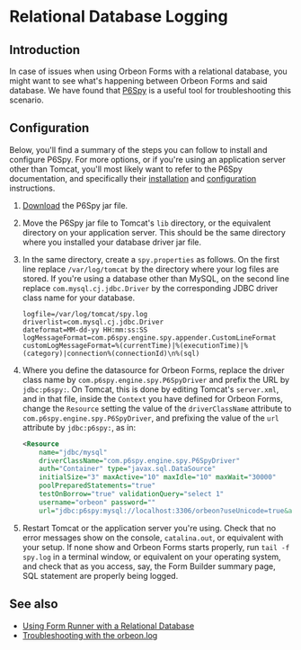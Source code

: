 # Relational Database Logging

## Introduction

In case of issues when using Orbeon Forms with a relational database, you might want to see what's happening between Orbeon Forms and said database. We have found that [P6Spy](https://github.com/p6spy/p6spy) is a useful tool for troubleshooting this scenario.

## Configuration

Below, you'll find a summary of the steps you can follow to install and configure P6Spy. For more options, or if you're using an application server  other than Tomcat, you'll most likely want to refer to the P6Spy documentation, and specifically their [installation](http://p6spy.readthedocs.io/en/latest/install.html) and [configuration](http://p6spy.readthedocs.io/en/latest/configandusage.html) instructions.

1. [Download](https://search.maven.org/search?q=g:p6spy) the P6Spy jar file.
2. Move the P6Spy jar file to Tomcat's `lib` directory, or the equivalent directory on your application server. This should be the same directory where you installed your database driver jar file.
3. In the same directory, create a `spy.properties` as follows. On the first line replace `/var/log/tomcat` by the directory where your log files are stored. If you're using a database other than MySQL, on the second line replace `com.mysql.cj.jdbc.Driver` by the corresponding JDBC driver class name for your database.

    ```
    logfile=/var/log/tomcat/spy.log
    driverlist=com.mysql.cj.jdbc.Driver
    dateformat=MM-dd-yy HH:mm:ss:SS
    logMessageFormat=com.p6spy.engine.spy.appender.CustomLineFormat
    customLogMessageFormat=%(currentTime)|%(executionTime)|%(category)|connection%(connectionId)\n%(sql)
    ```
    
4. Where you define the datasource for Orbeon Forms, replace the driver class name by `com.p6spy.engine.spy.P6SpyDriver` and prefix the URL by `jdbc:p6spy:`. On Tomcat, this is done by editing Tomcat's `server.xml`, and in that file, inside the `Context` you have defined for Orbeon Forms, change the `Resource` setting the value of the `driverClassName` attribute to `com.p6spy.engine.spy.P6SpyDriver`, and prefixing the value of the `url` attribute by `jdbc:p6spy:`, as in:

    ```xml
    <Resource
        name="jdbc/mysql"
        driverClassName="com.p6spy.engine.spy.P6SpyDriver"
        auth="Container" type="javax.sql.DataSource"
        initialSize="3" maxActive="10" maxIdle="10" maxWait="30000"
        poolPreparedStatements="true"
        testOnBorrow="true" validationQuery="select 1"
        username="orbeon" password=""
        url="jdbc:p6spy:mysql://localhost:3306/orbeon?useUnicode=true&amp;characterEncoding=UTF8"/>    
    ````

5. Restart Tomcat or the application server you're using. Check that no error messages show on the console, `catalina.out`, or equivalent with your setup. If none show and Orbeon Forms starts properly, run `tail -f spy.log` in a terminal window, or equivalent on your operating system, and check that as you access, say, the Form Builder summary page, SQL statement are properly being logged.

## See also

- [Using Form Runner with a Relational Database](/form-runner/persistence/relational-db.md)
- [Troubleshooting with the orbeon.log](/configuration/troubleshooting/orbeon-log)